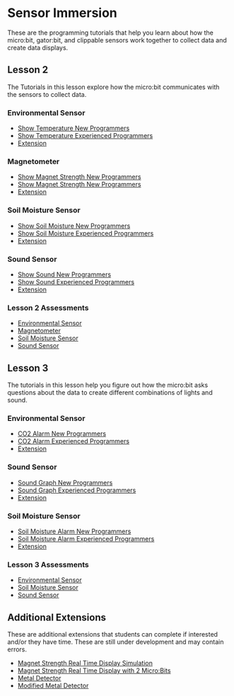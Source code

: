 # Sensor Immersion
These are the programming tutorials that help you learn about how the micro:bit, gator:bit, and clippable sensors work together to collect data and create data displays.

## Lesson 2
The Tutorials in this lesson explore how the micro:bit communicates with the sensors to collect data.

### Environmental Sensor
* [Show Temperature New Programmers](https://makecode.microbit.org/#tutorial:github:schoolwidelabs/sensor-immersion/tutorial_display_temperature_gatorenvironment)
* [Show Temperature Experienced Programmers](https://makecode.microbit.org/#tutorial:github:schoolwidelabs/sensor-immersion/temperature_collector_intermediate)
* [Extension]()

### Magnetometer 
* [Show Magnet Strength New Programmers](https://makecode.microbit.org/#tutorial:github:schoolwidelabs/sensor-immersion/magnetometer_display_field_strength)
* [Show Magnet Strength New Programmers]()
* [Extension]()

### Soil Moisture Sensor
* [Show Soil Moisture New Programmers](https://makecode.microbit.org/#tutorial:github:schoolwidelabs/sensor-immersion/tutorial_display_temperature_gatorenvironment)
* [Show Soil Moisture Experienced Programmers](https://makecode.microbit.org/#tutorial:github:schoolwidelabs/sensor-immersion/temperature_collector_intermediate)
* [Extension]()

### Sound Sensor
* [Show Sound New Programmers](https://makecode.microbit.org/#tutorial:github:schoolwidelabs/sensor-immersion/tutorial_display_temperature_gatorenvironment)
* [Show Sound Experienced Programmers](https://makecode.microbit.org/#tutorial:github:schoolwidelabs/sensor-immersion/temperature_collector_intermediate)
* [Extension]()

### Lesson 2 Assessments
* [Environmental Sensor](/assessments/Lesson2/environmental_assessment.md)
* [Magnetometer](/assessments/Lesson2/magnetometer_assessment.md)
* [Soil Moisture Sensor](/assessments/Lesson2/soil_moisture_assessment.md)
* [Sound Sensor](/assessments/Lesson2/sound_assessment.md)


## Lesson 3
The tutorials in this lesson help you figure out how the micro:bit asks questions about the data to create different combinations of lights and sound. 

### Environmental Sensor
* [CO2 Alarm New Programmers]()
* [CO2 Alarm Experienced Programmers]()
* [Extension]()

### Sound Sensor
* [Sound Graph New Programmers]()
* [Sound Graph Experienced Programmers]()
* [Extension]()

### Soil Moisture Sensor
* [Soil Moisture Alarm New Programmers]()
* [Soil Moisture Alarm Experienced Programmers]()
* [Extension]()

### Lesson 3 Assessments
* [Environmental Sensor](/assessments/Lesson3/environmental_assessment.md)
* [Soil Moisture Sensor](/assessments/Lesson3/soil_moisture_assessment.md)
* [Sound Sensor](/assessments/Lesson3/sound_assessment.md)

## Additional Extensions
These are additional extensions that students can complete if interested and/or they have time. These are still under development and may contain errors.

* [Magnet Strength Real Time Display Simulation](https://makecode.microbit.org/#tutorial:github:schoolwidelabs/sensor-immersion/magnetometer_display_datalogger)
* [Magnet Strength Real Time Display with 2 Micro:Bits](https://makecode.microbit.org/#tutorial:github:schoolwidelabs/sensor-immersion/magnetometer_display_magnetic_field_radio_two_microbits_and_simulator)
* [Metal Detector](https://makecode.microbit.org/#tutorial:github:schoolwidelabs/sensor-immersion/magnetometer_metal_detector)
* [Modified Metal Detector](https://makecode.microbit.org/#tutorial:github:schoolwidelabs/sensor-immersion/magnetometer_modified_metal_detector)





